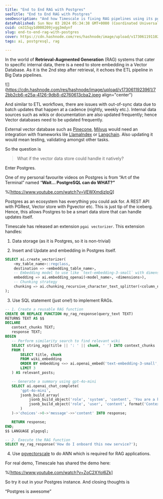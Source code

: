 ```yaml
---
title: "End to End RAG with Postgres"
seoTitle: "End to End RAG with Postgres"
seoDescription: "And how Timescale is fixing RAG pipelines using its pgai ecosystem"
datePublished: Sun Nov 03 2024 05:34:38 GMT+0000 (Coordinated Universal Time)
cuid: cm315qy1d000209jvgg3mdynf
slug: end-to-end-rag-with-postgres
cover: https://cdn.hashnode.com/res/hashnode/image/upload/v1730611911022/a5324e9a-f25c-4a57-a810-b08d1c09e9de.jpeg
tags: ai, postgresql, rag

---
```


In the world of **Retrieval-Augmented Generation** (RAG) systems that cater to specific internal data, there is a need to store embedding in a Vector Database. As it is the 2nd step after retrieval, it echoes the ETL pipeline in Big Data pipelines.

![](https://cdn.hashnode.com/res/hashnode/image/upload/v1730611923961/72bb2cb6-e25a-4126-9db8-d2760613cba2.jpeg align="center")

And similar to ETL workflows, there are issues with out-of-sync data due to batch updates that happen at a cadence (nightly, weekly etc.). Internal data sources such as wikis or documentation are also updated frequently; hence Vector databases need to be updated frequently.

External vector database such as [Pinecone](https://www.pinecone.io/), [Milvus](https://milvus.io/) would need an integration with frameworks lile [LlamaIndex](https://www.llamaindex.ai/) or [Langchain](https://www.langchain.com/). Also updating it would mean testing, validating amongst other tasks.

So the question is

> What if the vector data store could handle it natively?

Enter Postgres.

One of my personal favourite videos on Postgres is from “Art of the Terminal” named “**Wait... PostgreSQL can do WHAT?”**

%[https://www.youtube.com/watch?v=VEWXmdjzIpQ] 

Postgres as an ecosystem has everything you could ask for. A REST API with PGRest, Vector store with Pgvector etc. This is just tip of the iceberg. Hence, this allows Postgres to be a smart data store that can handle updates itself.

Timescale has released an extension `pgai vectorizer`. This extension handles:

1. Data storage (as it is Postgres, so it is non-trivial)
    
2. Insert and Update and embedding in Postgres itself.
    

```sql
SELECT ai.create_vectorizer( 
    <my_table_name>::regclass, 
    destination => <embedding_table_name>,
    -- Embedding model to use like `text-embedding-3-small` with dimension number
    embedding => ai.embedding_openai(<model_name>, <dimensions>),
    -- Chunking strategy
    chunking => ai.chunking_recursive_character_text_splitter(<column_name>)
);
```

3. Use SQL statement (just one!) to implement RAGs.
    

```sql
-- 1. Create a reusable RAG function
CREATE OR REPLACE FUNCTION my_rag_response(query_text TEXT)
RETURNS TEXT AS $$
DECLARE
   context_chunks TEXT;
   response TEXT;
BEGIN
   -- Perform similarity search to find relevant wiki
   SELECT string_agg(title || ': ' || chunk, ' ') INTO context_chunks
   FROM (
       SELECT title, chunk
       FROM wiki_embedding
       ORDER BY embedding <=> ai.openai_embed('text-embedding-3-small', query_text)
       LIMIT 3
   ) AS relevant_posts;

   -- Generate a summary using gpt-4o-mini
   SELECT ai.openai_chat_complete(
       'gpt-4o-mini',
       jsonb_build_array(
           jsonb_build_object('role', 'system', 'content', 'You are a helpful assistant. Use only the context provided to answer the question. Also mention the titles of the blog posts you use to answer the question.'),
           jsonb_build_object('role', 'user', 'content', format('Context: %s\n\nUser Question: %s\n\nAssistant:', context_chunks, query_text))
       )
   )->'choices'->0->'message'->>'content' INTO response;

   RETURN response;
END;
$$ LANGUAGE plpgsql;

-- 2. Execute the RAG function
SELECT my_rag_response('How do I onboard this new service?');
```

4. Use [pgvectorscale](https://github.com/timescale/pgvectorscale) to do ANN which is required for RAG applications.
    

  
For real demo, Timescale has shared the demo here:  

%[https://www.youtube.com/watch?v=ZoC2XYol6Zk] 

So try it out in your Postgres instance. And closing thoughts is

“Postgres is awesome”